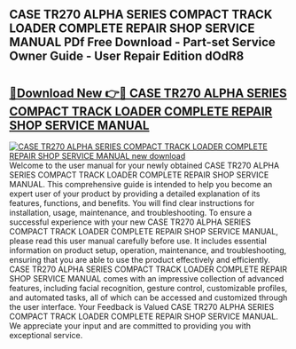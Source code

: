 ## CASE TR270 ALPHA SERIES COMPACT TRACK LOADER COMPLETE REPAIR SHOP SERVICE MANUAL PDf Free Download - Part-set Service Owner Guide - User Repair Edition dOdR8

# <h2><a href="http://bc81833.oget.top/?id=CASE+TR270+ALPHA+SERIES+COMPACT+TRACK+LOADER+COMPLETE+REPAIR+SHOP+SERVICE+MANUAL">🔗Download New 👉🔴 CASE TR270 ALPHA SERIES COMPACT TRACK LOADER COMPLETE REPAIR SHOP SERVICE MANUAL</a></h2>

[![CASE TR270 ALPHA SERIES COMPACT TRACK LOADER COMPLETE REPAIR SHOP SERVICE MANUAL new download](https://i.imgur.com/5g1atiW.png)](http://bc81833.oget.top/?id=CASE+TR270+ALPHA+SERIES+COMPACT+TRACK+LOADER+COMPLETE+REPAIR+SHOP+SERVICE+MANUAL)
Welcome to the user manual for your newly obtained CASE TR270 ALPHA SERIES COMPACT TRACK LOADER COMPLETE REPAIR SHOP SERVICE MANUAL. This comprehensive guide is intended to help you become an expert user of your product by providing a detailed explanation of its features, functions, and benefits. You will find clear instructions for installation, usage, maintenance, and troubleshooting. To ensure a successful experience with your new CASE TR270 ALPHA SERIES COMPACT TRACK LOADER COMPLETE REPAIR SHOP SERVICE MANUAL, please read this user manual carefully before use. It includes essential information on product setup, operation, maintenance, and troubleshooting, ensuring that you are able to use the product effectively and efficiently. CASE TR270 ALPHA SERIES COMPACT TRACK LOADER COMPLETE REPAIR SHOP SERVICE MANUAL comes with an impressive collection of advanced features, including facial recognition, gesture control, customizable profiles, and automated tasks, all of which can be accessed and customized through the user interface. Your Feedback is Valued CASE TR270 ALPHA SERIES COMPACT TRACK LOADER COMPLETE REPAIR SHOP SERVICE MANUAL. We appreciate your input and are committed to providing you with exceptional service.
